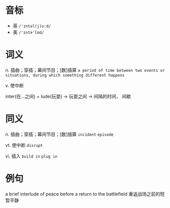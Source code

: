 # 音标

- 英 `/'ɪntəl(j)uːd/`
- 美 `/'ɪntɚ'lʊd/`

# 词义

n. 插曲；穿插；幕间节目；[数]插算
`a period of time between two events or situations, during which something different happens`

v. 使中断




inter(在…之间) + lude(玩耍) → 玩耍之间 → 间隔的时间， 间歇

# 同义

n. 插曲；穿插；幕间节目；[数]插算
`incident` `episode`

vt. 使中断
`disrupt`

vi. 插入
`build in` `plug in`

# 例句

a brief interlude of peace before a return to the battlefield
重返战场之前的短暂平静


